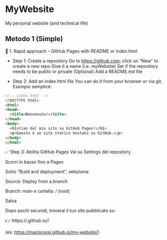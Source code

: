 # MyWebsite
My personal website (and technical life)

## Metodo 1 (Simple)
🔹 1. Rapid approach – GitHub Pages with README or index.html
 - Step 1: Create a repository
   Go to https://github.com; click on “New” to create a new repo
   Give it a name (i.e. myWebsite)
   Set if the repository needs to be public or private
   (Optional) Add a README.md file

 - Step 2: Add an index.html file
   You can do it from your browser or via git. Esempio semplice:
```html
<!-- index.html -->
<!DOCTYPE html>
<html>
<head>
  <title>Benvenuto!</title>
</head>
<body>
  <h1>Ciao dal mio sito su GitHub Pages!</h1>
  <p>Questo è un sito statico hostato su GitHub.</p>
</body>
</html>
```
✅ Step 3: Abilita GitHub Pages
Vai su Settings del repository

Scorri in basso fino a Pages

Sotto “Build and deployment”, seleziona:

Source: Deploy from a branch

Branch: main e cartella: / (root)

Salva

Dopo pochi secondi, troverai il tuo sito pubblicato su:

👉 https://<tuo-username>.github.io/<nome-repo>/

(es: https://mariorossi.github.io/my-website/)

